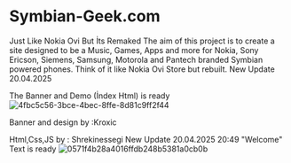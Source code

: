 # Symbian-Geek.com
Just Like Nokia Ovi But İts Remaked
The aim of this project is to create a site designed to be a Music, Games, Apps and more for Nokia, Sony Ericson, Siemens, Samsung, Motorola and Pantech branded Symbian powered phones. Think of it like Nokia Ovi Store but rebuilt.
New Update 20.04.2025

The Banner and Demo (İndex Html) is ready
![4fbc5c56-3bce-4bec-8ffe-8d81c9ff2f44](https://github.com/user-attachments/assets/4c37fc6b-861c-4573-9f71-93acfd9df0b4)

Banner and design by :Kroxic

Html,Css,JS by : Shrekinessegi
New Update 20.04.2025 20:49
"Welcome" Text is ready
![0571f4b28a4016ffdb248b5381a0cb0b](https://github.com/user-attachments/assets/0fe44e86-b7fd-4453-9370-881679072be4)
